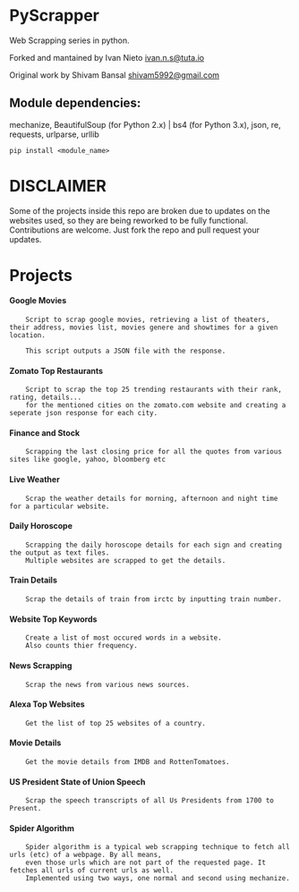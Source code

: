 PyScrapper
==========

Web Scrapping series in python.

Forked and mantained by Ivan Nieto <ivan.n.s@tuta.io> 

Original work by Shivam Bansal <shivam5992@gmail.com>


## Module dependencies:

mechanize, BeautifulSoup (for Python 2.x) | bs4 (for Python 3.x), json, re, requests, urlparse, urllib

`pip install <module_name>`

# DISCLAIMER

Some of the projects inside this repo are broken due to updates on the websites used, 
so they are being reworked to be fully functional. Contributions are welcome. Just fork the repo and pull request your updates.
# Projects

#### Google Movies

        Script to scrap google movies, retrieving a list of theaters, their address, movies list, movies genere and showtimes for a given location. 
             
        This script outputs a JSON file with the response. 

#### Zomato Top Restaurants
	
        Script to scrap the top 25 trending restaurants with their rank, rating, details... 
        for the mentioned cities on the zomato.com website and creating a seperate json response for each city.


#### Finance and Stock
	
        Scrapping the last closing price for all the quotes from various sites like google, yahoo, bloomberg etc

#### Live Weather

        Scrap the weather details for morning, afternoon and night time for a particular website.

#### Daily Horoscope
	
        Scrapping the daily horoscope details for each sign and creating the output as text files. 
        Multiple websites are scrapped to get the details.

#### Train Details

        Scrap the details of train from irctc by inputting train number.

#### Website Top Keywords
	
        Create a list of most occured words in a website.
        Also counts thier frequency.

#### News Scrapping

        Scrap the news from various news sources.

#### Alexa Top Websites
	
        Get the list of top 25 websites of a country.

#### Movie Details

        Get the movie details from IMDB and RottenTomatoes.

#### US President State of Union Speech
	
        Scrap the speech transcripts of all Us Presidents from 1700 to Present.

#### Spider Algorithm

        Spider algorithm is a typical web scrapping technique to fetch all urls (etc) of a webpage. By all means, 
        even those urls which are not part of the requested page. It fetches all urls of current urls as well.
        Implemented using two ways, one normal and second using mechanize.


